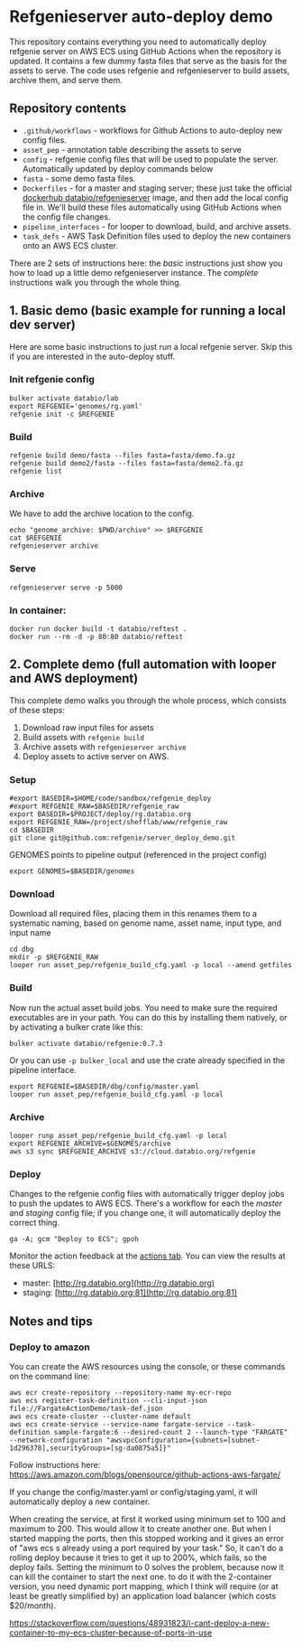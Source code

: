 # Refgenieserver auto-deploy demo

This repository contains everything you need to automatically deploy refgenie server on AWS ECS using GitHub Actions when the repository is updated. It contains a few dummy fasta files that serve as the basis for the assets to serve. The code uses refgenie and refgenieserver to build assets, archive them, and serve them.

## Repository contents

- `.github/workflows` - workflows for Github Actions to auto-deploy new config files.
- `asset_pep` - annotation table describing the assets to serve
- `config` - refgenie config files that will be used to populate the server. Automatically updated by deploy commands below
- `fasta` - some demo fasta files.
- `Dockerfiles` - for a master and staging server; these just take the official [dockerhub databio/refgenieserver](https://hub.docker.com/r/databio/refgenieserver) image, and then add the local config file in. We'll build these files automatically using GitHub Actions when the config file changes.
- `pipeline_interfaces` - for looper to download, build, and archive assets.
- `task_defs` - AWS Task Definition files used to deploy the new containers onto an AWS ECS cluster.


There are 2 sets of instructions here: the *basic* instructions just show you how to load up a little demo refgenieserver instance. The *complete* instructions walk you through the whole thing.

## 1. Basic demo (basic example for running a local dev server)

Here are some basic instructions to just run a local refgenie server. Skip this if you are interested in the auto-deploy stuff.

### Init refgenie config

```
bulker activate databio/lab
export REFGENIE='genomes/rg.yaml'
refgenie init -c $REFGENIE
```

### Build

```
refgenie build demo/fasta --files fasta=fasta/demo.fa.gz
refgenie build demo2/fasta --files fasta=fasta/demo2.fa.gz
refgenie list
```

### Archive

We have to add the archive location to the config.

```
echo "genome_archive: $PWD/archive" >> $REFGENIE
cat $REFGENIE
refgenieserver archive
```

### Serve

```
refgenieserver serve -p 5000
```

### In container:

```
docker run docker build -t databio/reftest .
docker run --rm -d -p 80:80 databio/reftest
```

## 2. Complete demo (full automation with looper and AWS deployment)

This complete demo walks you through the whole process, which consists of these steps:

1. Download raw input files for assets
2. Build assets with `refgenie build`
3. Archive assets with `refgenieserver archive`
4. Deploy assets to active server on AWS.

### Setup
```
#export BASEDIR=$HOME/code/sandbox/refgenie_deploy
#export REFGENIE_RAW=$BASEDIR/refgenie_raw
export BASEDIR=$PROJECT/deploy/rg.databio.org
export REFGENIE_RAW=/project/shefflab/www/refgenie_raw
cd $BASEDIR
git clone git@github.com:refgenie/server_deploy_demo.git
```

GENOMES points to pipeline output (referenced in the project config)

```
export GENOMES=$BASEDIR/genomes
```

### Download

Download all required files, placing them in 
this renames them to a systematic naming, based on genome name, 
asset name, input type, and input name

```
cd dbg
mkdir -p $REFGENIE_RAW
looper run asset_pep/refgenie_build_cfg.yaml -p local --amend getfiles
```

### Build

Now run the actual asset build jobs. You need to make sure the required executables are in your path. You can do this by installing them natively, or by activating a bulker crate like this:

```
bulker activate databio/refgenie:0.7.3
```

Or you can use `-p bulker_local` and use the crate already specified in the pipeline interface.

```
export REFGENIE=$BASEDIR/dbg/config/master.yaml
looper run asset_pep/refgenie_build_cfg.yaml -p local
```

### Archive

```
looper runp asset_pep/refgenie_build_cfg.yaml -p local
export REFGENIE_ARCHIVE=$GENOMES/archive
aws s3 sync $REFGENIE_ARCHIVE s3://cloud.databio.org/refgenie
```

### Deploy

Changes to the refgenie config files with automatically trigger deploy jobs to push the updates to AWS ECS. There's a workflow for each the *master* and *staging* config file; if you change one, it will automatically deploy the correct thing.

```
ga -A; gcm "Deploy to ECS"; gpoh
```

Monitor the action feedback at the [actions tab](/actions). You can view the results at these URLS:

- master: [http://rg.databio.org](http://rg.databio.org)
- staging: [http://rg.databio.org:81](http://rg.databio.org:81)



## Notes and tips

### Deploy to amazon

You can create the AWS resources using the console, or these commands on the command line:

```
aws ecr create-repository --repository-name my-ecr-repo
aws ecs register-task-definition --cli-input-json file://FargateActionDemo/task-def.json
aws ecs create-cluster --cluster-name default
aws ecs create-service --service-name fargate-service --task-definition sample-fargate:6 --desired-count 2 --launch-type "FARGATE" --network-configuration "awsvpcConfiguration={subnets=[subnet-1d296378],securityGroups=[sg-da0875a5]}"
```
Follow instructions here: https://aws.amazon.com/blogs/opensource/github-actions-aws-fargate/

If you change the config/master.yaml or config/staging.yaml, it will automatically deploy a new container.


When creating the service, at first it worked using minimum set to 100 and maximum to 200. This would allow it to create another one.
But when I started mapping the ports, then this stopped working and it gives an error of "aws ecs s already using a port required by your task." So, it can't do a rolling deploy because it tries to get it up to 200%, which fails, so the deploy fails. Setting the minimum to 0 solves the problem, because now it can kill the container to start the next one. to do it with the 2-container version, you need dynamic port mapping, which I think will require (or at least be greatly simplified by) an application load balancer (which costs $20/month).

https://stackoverflow.com/questions/48931823/i-cant-deploy-a-new-container-to-my-ecs-cluster-because-of-ports-in-use


